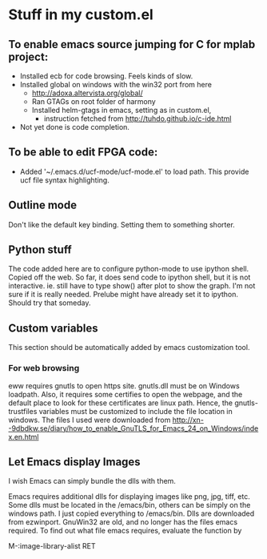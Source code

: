 # Stuff in my custom.el

## To enable emacs source jumping for C for mplab project:

- Installed ecb for code browsing. Feels kinds of slow.
- Installed global on windows with the win32 port from here
  - http://adoxa.altervista.org/global/
  - Ran GTAGs on root folder of harmony
  - Installed helm-gtags in emacs, setting as in custom.el,
    - instruction fetched from http://tuhdo.github.io/c-ide.html
- Not yet done is code completion.

## To be able to edit FPGA code:

- Added '~/.emacs.d/ucf-mode/ucf-mode.el' to load path.
  This provide ucf file syntax highlighting.

## Outline mode
Don't like the default key binding. Setting them to something
shorter.

## Python stuff
The code added here are to configure python-mode to use ipython
shell. Copied off the web. So far, it does send code to ipython shell,
but it is not interactive. ie. still have to type show() after plot to
show the graph. I'm not sure if it is really needed. Prelube might
have already set it to ipython. Should try that someday.

## Custom variables
This section should be automatically added by emacs customization
tool.

### For web browsing
eww requires gnutls to open https site. gnutls.dll must be on Windows
loadpath. Also, it requires some certifies to open the webpage, and
the default place to look for these certificates are linux
path. Hence, the gnutls-trustfiles variables must be customized to
include the file location in windows. The files I used were downloaded
from
http://xn--9dbdkw.se/diary/how_to_enable_GnuTLS_for_Emacs_24_on_Windows/index.en.html

## Let Emacs display Images
I wish Emacs can simply bundle the dlls with them.

Emacs requires additional dlls for displaying images like png, jpg,
tiff, etc. Some dlls must be located in the /emacs/bin, others can be
simply on the windows path. I just copied everything to
/emacs/bin. Dlls are downloaded from ezwinport. GnuWin32 are old, and
no longer has the files emacs required. To find out what file emacs
requires, evaluate the function by

M-:image-library-alist RET
